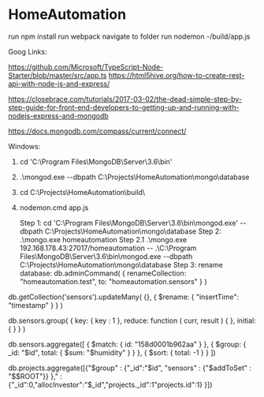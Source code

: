 # HomeAutomation

run npm install
run webpack
navigate to folder
run nodemon -/build/app.js

Goog Links:

https://github.com/Microsoft/TypeScript-Node-Starter/blob/master/src/app.ts
https://html5hive.org/how-to-create-rest-api-with-node-js-and-express/

https://closebrace.com/tutorials/2017-03-02/the-dead-simple-step-by-step-guide-for-front-end-developers-to-getting-up-and-running-with-nodejs-express-and-mongodb

https://docs.mongodb.com/compass/current/connect/

Windows:

1.  cd 'C:\Program Files\MongoDB\Server\3.6\bin'
2.  .\mongod.exe --dbpath C:\Projects\HomeAutomation\mongo\database
3.  cd C:\Projects\HomeAutomation\build\
4.  nodemon.cmd app.js

    Step 1: cd 'C:\Program Files\MongoDB\Server\3.6\bin\mongod.exe' --dbpath C:\Projects\HomeAutomation\mongo\database
    Step 2: .\mongo.exe homeautomation
    Step 2.1 .\mongo.exe 192.168.178.43:27017/homeautomation
    -- .\C:\Program Files\MongoDB\Server\3.6\bin\mongod.exe --dbpath C:\Projects\HomeAutomation\mongo\database
    Step 3: rename database: db.adminCommand( { renameCollection: "homeautomation.test", to: "homeautomation.sensors" } )

db.getCollection('sensors').updateMany( {}, { $rename: { "insertTime": "timestamp" } } )

db.sensors.group(
{
key: { key : 1 },
reduce: function ( curr, result ) { },
initial: { }
}
)

db.sensors.aggregate([
{ $match: { id: "158d0001b962aa" } },
{ $group: { _id: "$id", total: { $sum: "$humidity" } } },
{ $sort: { total: -1 } }
])

db.projects.aggregate([{"$group" : {"_id":"$id", "sensors" : {"$addToSet" : "$$ROOT"}} }," : {"_id":0,"allocInvestor":"$_id","projects._id":1"projects.id":1} }])
